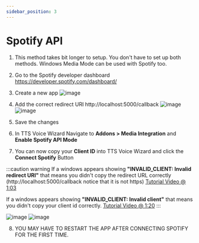 ```yaml
---
sidebar_position: 3
---
```

# Spotify API
1. This method takes  bit longer to setup. You don't have to set up both methods. Windows Media Mode can be used with Spotify too.
2.  Go to the Spotify developer dashboard https://developer.spotify.com/dashboard/
3.  Create a new app
![image](https://user-images.githubusercontent.com/101527472/189543060-73dce2e7-0539-46d9-8d29-8d95fc582b09.png)

4. Add the correct redirect URI http://localhost:5000/callback
![image](https://user-images.githubusercontent.com/101527472/184249336-b0c075c3-6a71-4b6f-b60b-0bd6ce012af7.png)
![image](https://user-images.githubusercontent.com/101527472/184249358-79ef66c1-890a-46ab-84ea-db3ec70d872f.png)
5. Save the changes
6. In TTS Voice Wizard Navigate to **Addons > Media Integration** and **Enable Spotify API Mode**
7. You can now copy your **Client ID** into TTS Voice Wizard and click the **Connect Spotify** Button 

:::caution warning
If a windows appears showing **"INVALID_CLIENT: Invalid redirect URI"** that means you didn't copy the redirect URL correctly (http://localhost:5000/callback notice that it is not https) [Tutorial Video @ 1:03](https://youtu.be/6-zFSiRFu-A?si=XBDG1Vxl2bIq4nRa&t=63)

If a windows appears showing **"INVALID_CLIENT: Invalid client"** that means you didn't copy your client id correctly. [Tutorial Video @ 1:20](https://youtu.be/6-zFSiRFu-A?si=OdYxJf8JGmEZjnNZ&t=80)
:::

![image](https://user-images.githubusercontent.com/101527472/184249500-e217f021-1473-4056-8476-d19cb2e16af8.png)
![image](https://user-images.githubusercontent.com/101527472/197616561-71417189-be96-400e-8fd1-3e444e3ef99a.png)

8. YOU MAY HAVE TO RESTART THE APP AFTER CONNECTING SPOTIFY FOR THE FIRST TIME.

     






